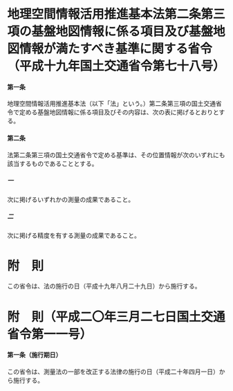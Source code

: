 # 地理空間情報活用推進基本法第二条第三項の基盤地図情報に係る項目及び基盤地図情報が満たすべき基準に関する省令（平成十九年国土交通省令第七十八号）
#### 第一条
地理空間情報活用推進基本法（以下「法」という。）第二条第三項の国土交通省令で定める基盤地図情報に係る項目及びその内容は、次の表に掲げるとおりとする。
#### 第二条
法第二条第三項の国土交通省令で定める基準は、その位置情報が次のいずれにも該当するものであることとする。
##### 一
次に掲げるいずれかの測量の成果であること。
##### 二
次に掲げる精度を有する測量の成果であること。
# 附　則
この省令は、法の施行の日（平成十九年八月二十九日）から施行する。
# 附　則（平成二〇年三月二七日国土交通省令第一一号）
#### 第一条（施行期日）
この省令は、測量法の一部を改正する法律の施行の日（平成二十年四月一日）から施行する。
